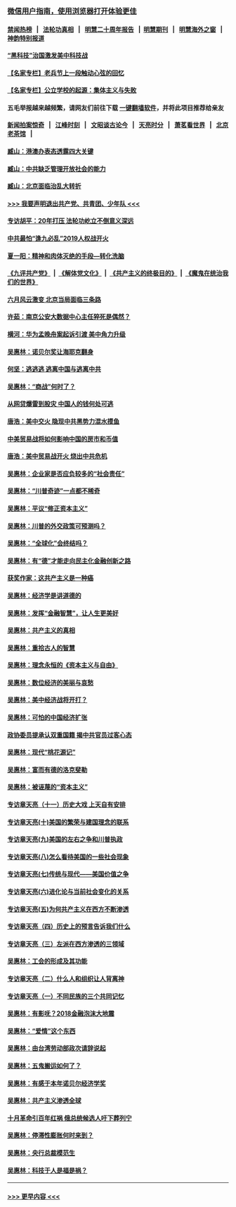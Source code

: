 ### [微信用户指南，使用浏览器打开体验更佳](https://github.com/gfw-breaker/banned-news1/blob/master/indexes/wechat-guide.md?t=0)
#### [禁闻热榜](热点新闻.md?t=0)  &nbsp;&nbsp;|&nbsp;&nbsp; [法轮功真相](https://github.com/gfw-breaker/truth/blob/master/README.md?t=0) &nbsp;&nbsp;|&nbsp;&nbsp; [明慧二十周年报告](https://github.com/gfw-breaker/mh-reports/blob/master/README.md?t=0) &nbsp;&nbsp;|&nbsp;&nbsp;[明慧期刊](https://github.com/gfw-breaker/mh-qikan) &nbsp;&nbsp;|&nbsp;&nbsp; [明慧海外之窗](https://github.com/gfw-breaker/mh-news/blob/master/README.md?t=0) &nbsp;&nbsp;|&nbsp;&nbsp; [神韵特别报道](https://github.com/gfw-breaker/mh-news/blob/master/shenyun.md?t=0)
#### [“黑科技”治国激发美中科技战](../pages/nsc423/n11638056.md?t=02062211) 
#### [【名家专栏】老兵节上一段触动心弦的回忆](../pages/nsc423/n11646016.md?t=02062211) 
#### [【名家专栏】公立学校的起源：集体主义与失败](../pages/nsc423/n11601833.md?t=02062211) 
#### 五毛举报越来越频繁，请网友们前往下载 [一键翻墙软件](https://github.com/gfw-breaker/ssr-accounts)，并将此项目推荐给亲友
#### [新闻拍案惊奇](https://github.com/gfw-breaker/banned-news1/blob/master/pages/link4.md) &nbsp;&nbsp;|&nbsp;&nbsp; [江峰时刻](https://github.com/gfw-breaker/banned-news1/blob/master/pages/link4.md) &nbsp;&nbsp;|&nbsp;&nbsp; [文昭谈古论今](https://github.com/gfw-breaker/banned-news1/blob/master/pages/link4.md) &nbsp;&nbsp;|&nbsp;&nbsp; [天亮时分](https://github.com/gfw-breaker/banned-news1/blob/master/pages/link4.md) &nbsp;&nbsp;|&nbsp;&nbsp; [萧茗看世界](https://github.com/gfw-breaker/banned-news1/blob/master/pages/link4.md) &nbsp;&nbsp;|&nbsp;&nbsp; [北京老茶馆](https://github.com/gfw-breaker/banned-news1/blob/master/pages/link4.md) &nbsp;&nbsp;|&nbsp;&nbsp; 
#### [臧山：港澳办表态透露四大关键](../pages/nsc423/n11421628.md?t=02062211) 
#### [臧山：中共缺乏管理开放社会的能力](../pages/nsc423/n11407457.md?t=02062211) 
#### [臧山：北京面临治乱大转折](../pages/nsc423/n11406895.md?t=02062211) 
#### [>>> 我要声明退出共产党、共青团、少年队 <<<](https://github.com/begood0513/goodnews/blob/master/quit/letter.md) 
#### [专访胡平：20年打压 法轮功屹立不倒意义深远](../pages/nsc423/n11398800.md?t=02062211) 
#### [中共最怕“逢九必乱”2019人权战开火](../pages/nsc423/n11385248.md?t=02062211) 
#### [夏一阳：精神和肉体灭绝的手段—转化洗脑](../pages/nsc423/n11368250.md?t=02062211) 
#### [《九评共产党》](https://github.com/begood0513/9ping.md/blob/master/README.md) &nbsp;|&nbsp; [《解体党文化》](../../../../jtdwh.md/blob/master/README.md)  &nbsp;|&nbsp; [《共产主义的终极目的》](../../../../gczydzjmd.md/blob/master/README.md) &nbsp;|&nbsp; [《魔鬼在统治我们的世界》](../../../../mgztzwmdsj.md/blob/master/README.md) 
#### [六月风云激变 北京当局面临三条路](../pages/nsc423/n11313668.md?t=02062211) 
#### [许茹：南京公安大数据中心主任猝死是偶然？](../pages/nsc423/n11064744.md?t=02062211) 
#### [横河：华为孟晚舟案起诉引渡 美中角力升级](../pages/nsc423/n11027230.md?t=02062211) 
#### [吴惠林：诺贝尔奖让海耶克翻身](../pages/nsc423/n10890049.md?t=02062211) 
#### [何坚：逃逃逃 逃离中国与逃离中共](../pages/nsc423/n10592891.md?t=02062211) 
#### [吴惠林：“商战”何时了？](../pages/nsc423/n10573558.md?t=02062211) 
#### [从网贷爆雷到股灾 中国人的钱何处可逃](../pages/nsc423/n10572800.md?t=02062211) 
#### [唐浩：美中交火 隐现中共黑势力混水摸鱼](../pages/nsc423/n10544040.md?t=02062211) 
#### [中美贸易战将如何影响中国的房市和币值](../pages/nsc423/n10543697.md?t=02062211) 
#### [唐浩：美中贸易战开火 烧出中共危机](../pages/nsc423/n10540126.md?t=02062211) 
#### [吴惠林：企业家是否应负较多的“社会责任”](../pages/nsc423/n10535022.md?t=02062211) 
#### [吴惠林：“川普奇迹”一点都不稀奇](../pages/nsc423/n10512808.md?t=02062211) 
#### [吴惠林：平议“修正资本主义”](../pages/nsc423/n10495724.md?t=02062211) 
#### [吴惠林：川普的外交政策可预测吗？](../pages/nsc423/n10462387.md?t=02062211) 
#### [吴惠林：“全球化”会终结吗？](../pages/nsc423/n10452838.md?t=02062211) 
#### [吴惠林：有“德”才能走向民主化金融创新之路](../pages/nsc423/n10432292.md?t=02062211) 
#### [获奖作家：这共产主义是一种癌](../pages/nsc423/n10431541.md?t=02062211) 
#### [吴惠林：经济学是讲道德的](../pages/nsc423/n10398014.md?t=02062211) 
#### [吴惠林：发挥“金融智慧”，让人生更美好](../pages/nsc423/n10375019.md?t=02062211) 
#### [吴惠林：共产主义的真相](../pages/nsc423/n10351394.md?t=02062211) 
#### [吴惠林：重拾古人的智慧](../pages/nsc423/n10337691.md?t=02062211) 
#### [吴惠林：理念永恒的《资本主义与自由》](../pages/nsc423/n10316274.md?t=02062211) 
#### [吴惠林：数位经济的美丽与哀愁](../pages/nsc423/n10292946.md?t=02062211) 
#### [吴惠林：美中经济战将开打？](../pages/nsc423/n10258825.md?t=02062211) 
#### [吴惠林：可怕的中国经济扩张](../pages/nsc423/n10219147.md?t=02062211) 
#### [政协委员提承认双重国籍 揭中共官员过客心态](../pages/nsc423/n10208809.md?t=02062211) 
#### [吴惠林：现代“桃花源记”](../pages/nsc423/n10185234.md?t=02062211) 
#### [吴惠林：富而有德的洛克斐勒](../pages/nsc423/n10142264.md?t=02062211) 
#### [吴惠林：被诬蔑的“资本主义”](../pages/nsc423/n10124816.md?t=02062211) 
#### [专访章天亮（十一）历史大戏 上天自有安排](../pages/nsc423/n10094905.md?t=02062211) 
#### [专访章天亮(十)美国的繁荣与建国理念的联系](../pages/nsc423/n10094899.md?t=02062211) 
#### [专访章天亮(九)美国的左右之争和川普执政](../pages/nsc423/n10094889.md?t=02062211) 
#### [专访章天亮(八)怎么看待美国的一些社会现象](../pages/nsc423/n10094857.md?t=02062211) 
#### [专访章天亮(七)传统与现代——美国价值之争](../pages/nsc423/n10093140.md?t=02062211) 
#### [专访章天亮(六)进化论与当前社会变化的关系](../pages/nsc423/n10092036.md?t=02062211) 
#### [专访章天亮(五)为何共产主义在西方不断渗透](../pages/nsc423/n10083620.md?t=02062211) 
#### [专访章天亮（四）历史上的预言告诉我们什么](../pages/nsc423/n10083606.md?t=02062211) 
#### [专访章天亮（三）左派在西方渗透的三领域](../pages/nsc423/n10081115.md?t=02062211) 
#### [吴惠林：工会的形成及其功能](../pages/nsc423/n10080633.md?t=02062211) 
#### [专访章天亮（二）什么人和组织让人背离神](../pages/nsc423/n10076637.md?t=02062211) 
#### [专访章天亮（一）不同民族的三个共同记忆](../pages/nsc423/n10074188.md?t=02062211) 
#### [吴惠林：有影呒？2018金融泡沫大地震](../pages/nsc423/n10040534.md?t=02062211) 
#### [吴惠林：“爱情”这个东西](../pages/nsc423/n10019423.md?t=02062211) 
#### [吴惠林：由台湾劳动部政次请辞说起](../pages/nsc423/n9979679.md?t=02062211) 
#### [吴惠林：五鬼搬运如何了？](../pages/nsc423/n9925338.md?t=02062211) 
#### [吴惠林：有感于本年诺贝尔经济学奖](../pages/nsc423/n9871883.md?t=02062211) 
#### [吴惠林：共产主义渗透全球](../pages/nsc423/n9812748.md?t=02062211) 
#### [十月革命引百年红祸 俄总统候选人吁下葬列宁](../pages/nsc423/n9810182.md?t=02062211) 
#### [吴惠林：停滞性膨胀何时来到？](../pages/nsc423/n9764136.md?t=02062211) 
#### [吴惠林：央行总裁模范生](../pages/nsc423/n9728134.md?t=02062211) 
#### [吴惠林：科技于人是福是祸？](../pages/nsc423/n9672982.md?t=02062211) 

----
#### [ >>> 更早内容 <<< ](../indexes/nsc423-earlier.md)
